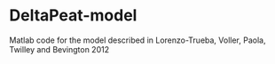 # DeltaPeat-model
Matlab code for the model described in Lorenzo-Trueba, Voller, Paola, Twilley and Bevington 2012
